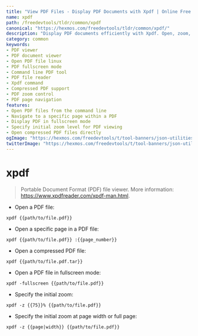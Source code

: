 ```yaml
---
title: "View PDF Files - Display PDF Documents with Xpdf | Online Free DevTools by Hexmos"
name: xpdf
path: /freedevtools/tldr/common/xpdf
canonical: "https://hexmos.com/freedevtools/tldr/common/xpdf/"
description: "Display PDF documents efficiently with Xpdf. Open, zoom, and navigate PDF files using command line options. Free online tool, no registration required."
category: common
keywords:
- PDF viewer
- PDF document viewer
- Open PDF file linux
- PDF fullscreen mode
- Command line PDF tool
- PDF file reader
- Xpdf command
- Compressed PDF support
- PDF zoom control
- PDF page navigation
features:
- Open PDF files from the command line
- Navigate to a specific page within a PDF
- Display PDF in fullscreen mode
- Specify initial zoom level for PDF viewing
- Open compressed PDF files directly
ogImage: "https://hexmos.com/freedevtools/t/tool-banners/json-utilities-banner.png"
twitterImage: "https://hexmos.com/freedevtools/t/tool-banners/json-utilities-banner.png"
---
```


# xpdf

> Portable Document Format (PDF) file viewer.
> More information: <https://www.xpdfreader.com/xpdf-man.html>.

- Open a PDF file:

`xpdf {{path/to/file.pdf}}`

- Open a specific page in a PDF file:

`xpdf {{path/to/file.pdf}} :{{page_number}}`

- Open a compressed PDF file:

`xpdf {{path/to/file.pdf.tar}}`

- Open a PDF file in fullscreen mode:

`xpdf -fullscreen {{path/to/file.pdf}}`

- Specify the initial zoom:

`xpdf -z {{75}}% {{path/to/file.pdf}}`

- Specify the initial zoom at page width or full page:

`xpdf -z {{page|width}} {{path/to/file.pdf}}`
